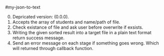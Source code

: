 #my-json-to-text

0. Depricated version: (0.0.0).
1. Accepts the array of students and name/path of file.
2. Check existance of file and ask user before overwrite if exsists.
3. Writing the given sorted result into a target file in a plain text format return success message.
4. Send an error message on each stage if something goes wrong. Which will returned through callback function.